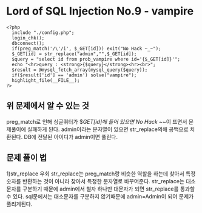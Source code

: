 Lord of SQL Injection No.9 - vampire
=============
```
<?php
  include "./config.php";
  login_chk();
  dbconnect();
  if(preg_match('/\'/i', $_GET[id])) exit("No Hack ~_~");
  $_GET[id] = str_replace("admin","",$_GET[id]);
  $query = "select id from prob_vampire where id='{$_GET[id]}'";
  echo "<hr>query : <strong>{$query}</strong><hr><br>";
  $result = @mysql_fetch_array(mysql_query($query));
  if($result['id'] == 'admin') solve("vampire");
  highlight_file(__FILE__);
?>
```
위 문제에서 알 수 있는 것
-------------
preg_match로 인해 싱글쿼터가 $_GET[id]에 들어 있으면 No Hack ~_~이 뜨면서 문제풀이에 실패하게 된다.
admin이라는 문자열이 있으면 str_replace의해 공백으로 치환된다.
DB에 전달된 아이디가 admin이면 풀린다.

문제 풀이 법
-------------
1)str_replace 우회
str_replace는 preg_match랑 비슷한 역할을 하는데 찾아서 특정 숫자를 반환하는 것이 아니라 찾아서
특정한 문자열로 바꾸어준다.
str_replace는 대소문자를 구분하기 때문에 admin에서 철자 하나만 대문자가 되면 str_replace를
통과할 수 있다.
sql문에서는 대소문자를 구분하지 않기때문에 admin=Admin이 되어 문제가 풀리게된다.
